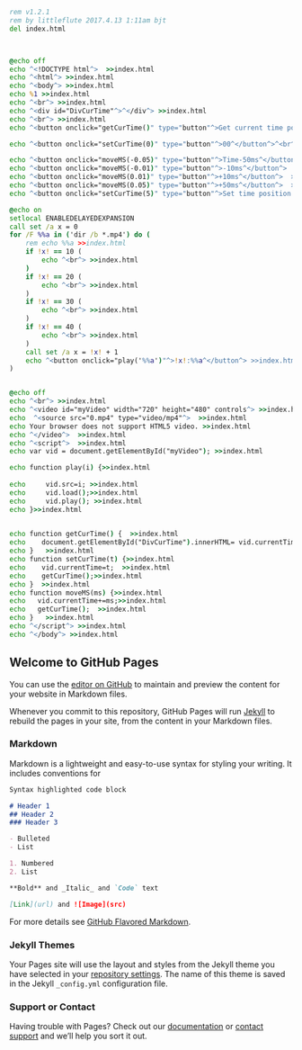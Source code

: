 

~~~bat
rem v1.2.1
rem by littleflute 2017.4.13 1:11am bjt
del index.html



@echo off
echo ^<!DOCTYPE html^>	>>index.html  
echo ^<html^> >>index.html 
echo ^<body^> >>index.html
echo %1 >>index.html
echo ^<br^> >>index.html
echo ^<div id="DivCurTime"^>^</div^> >>index.html
echo ^<br^> >>index.html
echo ^<button onclick="getCurTime()" type="button"^>Get current time position^</button^> >>index.html 

echo ^<button onclick="setCurTime(0)" type="button"^>00^</button^>^<br^> >>index.html  

echo ^<button onclick="moveMS(-0.05)" type="button"^>Time-50ms^</button^>  >>index.html
echo ^<button onclick="moveMS(-0.01)" type="button"^>-10ms^</button^>  >>index.html
echo ^<button onclick="moveMS(0.01)" type="button"^>+10ms^</button^>  >>index.html
echo ^<button onclick="moveMS(0.05)" type="button"^>+50ms^</button^>  >>index.html
echo ^<button onclick="setCurTime(5)" type="button"^>Set time position to 5 seconds^</button^>^<br^>   >>index.html

@echo on
setlocal ENABLEDELAYEDEXPANSION
call set /a x = 0
for /F %%a in ('dir /b *.mp4') do (
	rem echo %%a >>index.html
	if !x! == 10 (
		echo ^<br^> >>index.html
	)
	if !x! == 20 (
		echo ^<br^> >>index.html
	)
	if !x! == 30 (
		echo ^<br^> >>index.html
	)
	if !x! == 40 (
		echo ^<br^> >>index.html
	)
	call set /a x = !x! + 1
	echo ^<button onclick="play('%%a')"^>!x!:%%a^</button^> >>index.html
)


@echo off  
echo ^<br^> >>index.html
echo ^<video id="myVideo" width="720" height="480" controls^> >>index.html
echo  ^<source src="0.mp4" type="video/mp4"^>  >>index.html
echo Your browser does not support HTML5 video. >>index.html
echo ^</video^>  >>index.html
echo ^<script^>  >>index.html
echo var vid = document.getElementById("myVideo"); >>index.html

echo function play(i) {>>index.html
    
echo     vid.src=i; >>index.html
echo     vid.load();>>index.html
echo     vid.play(); >>index.html
echo }>>index.html
 

echo function getCurTime() {  >>index.html
echo    document.getElementById("DivCurTime").innerHTML= vid.currentTime; >>index.html
echo }   >>index.html
echo function setCurTime(t) {>>index.html 
echo    vid.currentTime=t;  >>index.html
echo    getCurTime();>>index.html
echo }  >>index.html
echo function moveMS(ms) {>>index.html 
echo   vid.currentTime+=ms;>>index.html
echo   getCurTime();  >>index.html
echo }   >>index.html
echo ^</script^> >>index.html
echo ^</body^> >>index.html

~~~





## Welcome to GitHub Pages

You can use the [editor on GitHub](https://github.com/littleflute/blbat/edit/master/README.md) to maintain and preview the content for your website in Markdown files.

Whenever you commit to this repository, GitHub Pages will run [Jekyll](https://jekyllrb.com/) to rebuild the pages in your site, from the content in your Markdown files.

### Markdown

Markdown is a lightweight and easy-to-use syntax for styling your writing. It includes conventions for

```markdown
Syntax highlighted code block

# Header 1
## Header 2
### Header 3

- Bulleted
- List

1. Numbered
2. List

**Bold** and _Italic_ and `Code` text

[Link](url) and ![Image](src)
```

For more details see [GitHub Flavored Markdown](https://guides.github.com/features/mastering-markdown/).

### Jekyll Themes

Your Pages site will use the layout and styles from the Jekyll theme you have selected in your [repository settings](https://github.com/littleflute/blbat/settings). The name of this theme is saved in the Jekyll `_config.yml` configuration file.

### Support or Contact

Having trouble with Pages? Check out our [documentation](https://help.github.com/categories/github-pages-basics/) or [contact support](https://github.com/contact) and we’ll help you sort it out.
